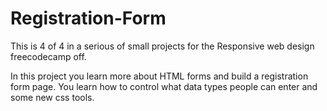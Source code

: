 # Registration-Form

This is 4 of 4 in a serious of small projects for the Responsive web design freecodecamp off.

In this project you learn more about HTML forms and build a registration form page. You learn how to control what data types people can enter and some new css tools. 
